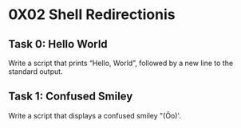 # 0X02 Shell Redirectionis

## Task 0: Hello World
Write a script that prints “Hello, World”, followed by a new line to the standard output.

## Task 1: Confused Smiley
Write a script that displays a confused smiley "(Ôo)'.
